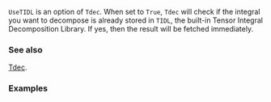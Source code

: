 `UseTIDL` is an option of `Tdec`. When set to `True`, `Tdec` will check if the integral you want to decompose is already stored in `TIDL`, the built-in Tensor Integral Decomposition Library. If yes, then the result will be fetched immediately.

### See also

[Tdec](Tdec).

### Examples